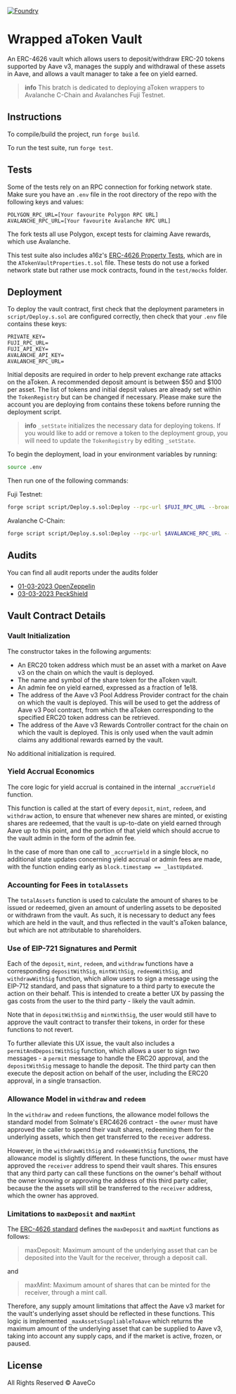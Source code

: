 [![Foundry][foundry-badge]][foundry]

[foundry]: https://getfoundry.sh/
[foundry-badge]: https://img.shields.io/badge/Built%20with-Foundry-FFDB1C.svg

# Wrapped aToken Vault

An ERC-4626 vault which allows users to deposit/withdraw ERC-20 tokens supported by Aave v3, manages the supply and withdrawal of these assets in Aave, and allows a vault manager to take a fee on yield earned.

> **info**
> This bratch is dedicated to deploying aToken wrappers to Avalanche C-Chain and Avalanches Fuji Testnet.

## Instructions

To compile/build the project, run `forge build`.

To run the test suite, run `forge test`.

## Tests

Some of the tests rely on an RPC connection for forking network state. Make sure you have an `.env` file in the root directory of the repo with the following keys and values:

```
POLYGON_RPC_URL=[Your favourite Polygon RPC URL]
AVALANCHE_RPC_URL=[Your favourite Avalanche RPC URL]
```

The fork tests all use Polygon, except tests for claiming Aave rewards, which use Avalanche.

This test suite also includes a16z's [ERC-4626 Property Tests](https://a16zcrypto.com/generalized-property-tests-for-erc4626-vaults/), which are in the `ATokenVaultProperties.t.sol` file. These tests do not use a forked network state but rather use mock contracts, found in the `test/mocks` folder.

## Deployment

To deploy the vault contract, first check that the deployment parameters in `script/Deploy.s.sol` are configured correctly, then check that your `.env` file contains these keys:

```
PRIVATE_KEY=
FUJI_RPC_URL=
FUJI_API_KEY=
AVALANCHE_API_KEY=
AVALANCHE_RPC_URL=
```

Initial deposits are required in order to help prevent exchange rate attacks on the aToken. A recommended deposit amount is between $50 and $100 per asset. The list of tokens and initial depsit values are already set within the `TokenRegistry` but can be changed if necessary. Please make sure the account you are deploying from contains these tokens before running the deployment script.

> **info**
> `_setState` initializes the necessary data for deploying tokens. If you would like to add or remove a token to the deployment group, you will need to update the `TokenRegistry` by editing `_setState`.

To begin the deployment, load in your environment variables by running:

```bash
source .env
```

Then run one of the following commands:

Fuji Testnet:

```bash
forge script script/Deploy.s.sol:Deploy --rpc-url $FUJI_RPC_URL --broadcast --verify --legacy -vvvv
```

Avalanche C-Chain:

```bash
forge script script/Deploy.s.sol:Deploy --rpc-url $AVALANCHE_RPC_URL --broadcast --verify --legacy -vvvv
```

## Audits

You can find all audit reports under the audits folder

- [01-03-2023 OpenZeppelin](./audits/01-03-2023_OpenZeppelin_Wrapped_AToken_Vault.pdf)
- [03-03-2023 PeckShield](./audits/03-03-2023_Peckshield_Wrapped_AToken_Vault.pdf)

## Vault Contract Details

### Vault Initialization

The constructor takes in the following arguments:

- An ERC20 token address which must be an asset with a market on Aave v3 on the chain on which the vault is deployed.
- The name and symbol of the share token for the aToken vault.
- An admin fee on yield earned, expressed as a fraction of 1e18.
- The address of the Aave v3 Pool Address Provider contract for the chain on which the vault is deployed. This will be used to get the address of Aave v3 Pool contract, from which the aToken corresponding to the specified ERC20 token address can be retrieved.
- The address of the Aave v3 Rewards Controller contract for the chain on which the vault is deployed. This is only used when the vault admin claims any additional rewards earned by the vault.

No additional initialization is required.

### Yield Accrual Economics

The core logic for yield accrual is contained in the internal `_accrueYield` function.

This function is called at the start of every `deposit`, `mint`, `redeem`, and `withdraw` action, to ensure that whenever new shares are minted, or existing shares are redeemed, that the vault is up-to-date on yield earned through Aave up to this point, and the portion of that yield which should accrue to the vault admin in the form of the admin fee.

In the case of more than one call to `_accrueYield` in a single block, no additional state updates concerning yield accrual or admin fees are made, with the function ending early as `block.timestamp == _lastUpdated`.

### Accounting for Fees in `totalAssets`

The `totalAssets` function is used to calculate the amount of shares to be issued or redeemed, given an amount of underling assets to be deposited or withdrawn from the vault. As such, it is necessary to deduct any fees which are held in the vault, and thus reflected in the vault's aToken balance, but which are not attributable to shareholders.

### Use of EIP-721 Signatures and Permit

Each of the `deposit`, `mint`, `redeem`, and `withdraw` functions have a corresponding `depositWithSig`, `mintWithSig`, `redeemWithSig`, and `withdrawWithSig` function, which allow users to sign a message using the EIP-712 standard, and pass that signature to a third party to execute the action on their behalf. This is intended to create a better UX by passing the gas costs from the user to the third party - likely the vault admin.

Note that in `depositWithSig` and `mintWithSig`, the user would still have to approve the vault contract to transfer their tokens, in order for these functions to not revert.

To further alleviate this UX issue, the vault also includes a `permitAndDepositWithSig` function, which allows a user to sign two messages - a `permit` message to handle the ERC20 approval, and the `depositWithSig` message to handle the deposit. The third party can then execute the deposit action on behalf of the user, including the ERC20 approval, in a single transaction.

### Allowance Model in `withdraw` and `redeem`

In the `withdraw` and `redeem` functions, the allowance model follows the standard model from Solmate's ERC4626 contract - the `owner` must have approved the caller to spend their vault shares, redeeming them for the underlying assets, which then get transferred to the `receiver` address.

However, in the `withdrawWithSig` and `redeemWithSig` functions, the allowance model is slightly different. In these functions, the `owner` must have approved the `receiver` address to spend their vault shares. This ensures that any third party can call these functions on the owner's behalf without the owner knowing or approving the address of this third party caller, because the the assets will still be transferred to the `receiver` address, which the owner has approved.

### Limitations to `maxDeposit` and `maxMint`

The [ERC-4626 standard](https://eips.ethereum.org/EIPS/eip-4626) defines the `maxDeposit` and `maxMint` functions as follows:

> maxDeposit: Maximum amount of the underlying asset that can be deposited into the Vault for the receiver, through a deposit call.

and

> maxMint: Maximum amount of shares that can be minted for the receiver, through a mint call.

Therefore, any supply amount limitations that affect the Aave v3 market for the vault's underlying asset should be reflected in these functions. This logic is implemented `_maxAssetsSuppliableToAave` which returns the maximum amount of the underlying asset that can be supplied to Aave v3, taking into account any supply caps, and if the market is active, frozen, or paused.

## License

All Rights Reserved © AaveCo
